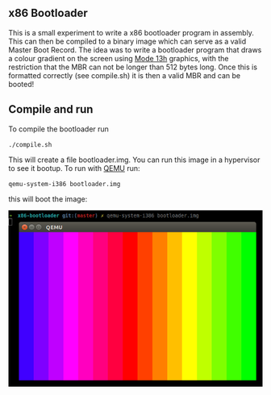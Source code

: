 x86 Bootloader
--------------
This is a small experiment to write a x86 bootloader program in assembly. This  can then be compiled to a binary image which can serve as a valid Master Boot Record. The idea was to write a bootloader program that draws a colour gradient on the screen using [Mode 13h](https://en.wikipedia.org/wiki/Mode_13h) graphics, with the restriction that the MBR can not be longer than 512 bytes long. Once this is formatted correctly (see compile.sh) it is then a valid MBR and can be booted!

Compile and run
---------------
To compile the bootloader run
```
./compile.sh
```
This will create a file bootloader.img.
You can run this image in a hypervisor to see it bootup.
To run with [QEMU](https://en.wikipedia.org/wiki/QEMU) run:
```
qemu-system-i386 bootloader.img
```
this will boot the image:


![qemu](https://raw.githubusercontent.com/peter-juritz/x86-bootloader/master/images/qemu.png)

